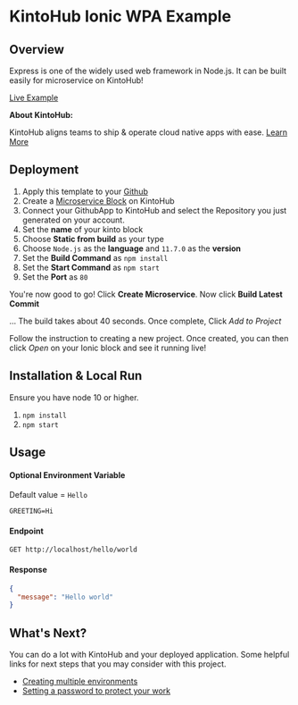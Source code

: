 # KintoHub Ionic WPA Example

## Overview

Express is one of the widely used web framework in Node.js. It can be built easily for microservice on KintoHub!

[Live Example](https://express-example-1d0d2-8caf9.web.master.kintohub.com/)

__About KintoHub:__

KintoHub aligns teams to ship & operate cloud native apps with ease. [Learn More](https://www.kintohub.com)

## Deployment
1. Apply this template to your [Github](https://github.com/kintohub/express-example/generate)
2. Create a [Microservice Block](https://beta.kintohub.com/app/dashboard/) on KintoHub
3. Connect your GithubApp to KintoHub and select the Repository you just generated on your account.
4. Set the **name** of your kinto block
5. Choose **Static from build** as your type
6. Choose `Node.js` as the **language** and `11.7.0` as the **version**
7. Set the **Build Command** as `npm install`
8. Set the **Start Command** as `npm start`
9. Set the **Port** as `80`

You're now good to go! Click **Create Microservice**. Now click **Build Latest Commit**

... The build takes about 40 seconds. Once complete, Click *Add to Project*

Follow the instruction to creating a new project. Once created, you can then click *Open* on your Ionic block and see it running live!

## Installation & Local Run
Ensure you have node 10 or higher.

1. `npm install`
2. `npm start`

## Usage
#### Optional Environment Variable
Default value  = `Hello`
```
GREETING=Hi
```

#### Endpoint
```
GET http://localhost/hello/world
```

#### Response
```json
{
  "message": "Hello world"
}
``` 

## What's Next?

You can do a lot with KintoHub and your deployed application. Some helpful links for next steps that you may consider with this project.

* [Creating multiple environments](https://docs.kintohub.com/docs/projects/environments)
* [Setting a password to protect your work](https://docs.kintohub.com/docs/kintoblocks/websites#basic-auth-for-websites)
